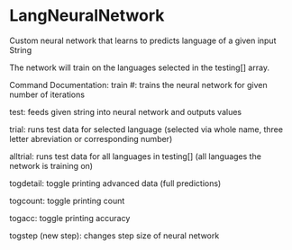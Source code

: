 # LangNeuralNetwork
Custom neural network that learns to predicts language of a given input String

The network will train on the languages selected in the testing[] array.

Command Documentation:
train #: trains the neural network for given number of iterations

test: feeds given string into neural network and outputs values

trial: runs test data for selected language (selected via whole name, three letter abreviation or corresponding number)

alltrial: runs test data for all languages in testing[] (all languages the network is training on)

togdetail: toggle printing advanced data (full predictions)

togcount: toggle printing count

togacc: toggle printing accuracy

togstep (new step): changes step size of neural network

